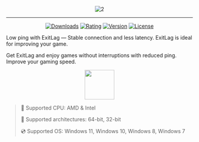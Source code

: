 <div align="center">

![2](https://github.com/user-attachments/assets/97944348-8e41-42cd-8393-90c29e8611ed)

</div>

---

<div align="center">

  [![Downloads](https://img.shields.io/badge/Downloads-2.4k+-blue?style=for-the-badge)](#)
  [![Rating](https://img.shields.io/badge/Rating-4.7/5%20⭐-gold?style=for-the-badge)](#)
  [![Version](https://img.shields.io/badge/Version-1.3-green?style=for-the-badge)](#)
  [![License](https://img.shields.io/badge/License-MIT-white?style=for-the-badge)](#)
  
</div>

Low ping with ExitLag — Stable connection and less latency. ExitLag is ideal for improving your game. 

Get ExitLag and enjoy games without interruptions with reduced ping. Improve your gaming speed.

<div align="center"><a href="https://github.com"><img src="https://img.shields.io/badge/Download-blue?style=for-the-badge" height="80"></a></div>

> 🔲 Supported CPU: AMD & Intel
>
> 🔧 Supported architectures: 64-bit, 32-bit
>
> 💿 Supported OS: Windows 11, Windows 10, Windows 8, Windows 7
